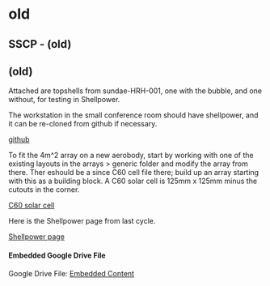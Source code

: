 # old

## SSCP - (old)

## (old)

Attached are topshells from sundae-HRH-001, one with the bubble, and one without, for testing in Shellpower.

The workstation in the small conference room should have shellpower, and it can be re-cloned from github if necessary. &#x20;

[github](https://github.com/dcposch/shellpower)

To fit the 4m^2 array on a new aerobody, start by working with one of the existing layouts in the arrays > generic folder and modify the array from there.  Ther eshould be a since C60 cell file there; build up an array starting with this as a building block.  A C60 solar cell is 125mm x 125mm minus the cutouts in the corner.

[C60 solar cell](http://eshop.terms.eu/_data/s_3386/files/1379942540-sunpower_c60_bin_ghi.pdf)

Here is the Shellpower page from last cycle.

[Shellpower page](../../../../../../stanford.edu/testduplicationsscp/home/sscp-2014-2015/array-2014-2015/shellpower-analysis/)

#### Embedded Google Drive File

Google Drive File: [Embedded Content](https://drive.google.com/embeddedfolderview?id=1bQoW-t8P4FZOkbwJ_krfhHg7pduHMwb6#list)
